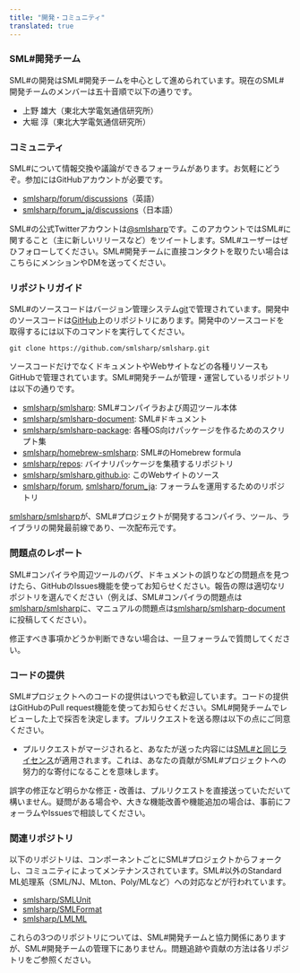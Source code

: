 ```yaml
---
title: "開発・コミュニティ"
translated: true
---
```


### SML#開発チーム

SML#の開発はSML#開発チームを中心として進められています。現在のSML#開発チームのメンバーは五十音順で以下の通りです。

* 上野 雄大（東北大学電気通信研究所）
* 大堀 淳（東北大学電気通信研究所）

### コミュニティ

SML#について情報交換や議論ができるフォーラムがあります。お気軽にどうぞ。参加にはGitHubアカウントが必要です。

* [smlsharp/forum/discussions](https://github.com/smlsharp/forum/discussions)（英語）
* [smlsharp/forum_ja/discussions](https://github.com/smlsharp/forum_ja/discussions)（日本語）

SML#の公式Twitterアカウントは[@smlsharp](https://twitter.com/smlsharp)です。このアカウントではSML#に関すること（主に新しいリリースなど）をツイートします。SML#ユーザーはぜひフォローしてください。SML#開発チームに直接コンタクトを取りたい場合はこちらにメンションやDMを送ってください。

### リポジトリガイド

SML#のソースコードはバージョン管理システム[git](https://git-scm.org)で管理されています。開発中のソースコードは[GitHub](https://github.com)上のリポジトリにあります。開発中のソースコードを取得するには以下のコマンドを実行してください。

```
git clone https://github.com/smlsharp/smlsharp.git
```

ソースコードだけでなくドキュメントやWebサイトなどの各種リソースもGitHubで管理されています。SML#開発チームが管理・運営しているリポジトリは以下の通りです。

* [smlsharp/smlsharp](https://github.com/smlsharp/smlsharp): SML#コンパイラおよび周辺ツール本体
* [smlsharp/smlsharp-document](https://github.com/smlsharp/smlsharp-document): SML#ドキュメント
* [smlsharp/smlsharp-package](https://github.com/smlsharp/smlsharp-package): 各種OS向けパッケージを作るためのスクリプト集
* [smlsharp/homebrew-smlsharp](https://github.com/smlsharp/homebrew-smlsharp): SML#のHomebrew formula
* [smlsharp/repos](https://github.com/smlsharp/repos): バイナリパッケージを集積するリポジトリ
* [smlsharp/smlsharp.github.io](https://github.com/smlsharp/smlsharp.github.io): このWebサイトのソース
* [smlsharp/forum](https://github.com/smlsharp/forum), [smlsharp/forum_ja](https://github.com/smlsharp/forum): フォーラムを運用するためのリポジトリ

[smlsharp/smlsharp](https://github.com/smlsharp/smlsharp)が、SML#プロジェクトが開発するコンパイラ、ツール、ライブラリの開発最前線であり、一次配布元です。

### 問題点のレポート

SML#コンパイラや周辺ツールのバグ、ドキュメントの誤りなどの問題点を見つけたら、GitHubのIssues機能を使ってお知らせください。報告の際は適切なリポジトリを選んでください（例えば、SML#コンパイラの問題点は[smlsharp/smlsharp](https://github.com/smlsharp/smlsharp/issues)に、マニュアルの問題点は[smlsharp/smlsharp-document](https://github.com/smlsharp/smlsharp-document/issues)に投稿してください）。

修正すべき事項かどうか判断できない場合は、一旦フォーラムで質問してください。

### コードの提供

SML#プロジェクトへのコードの提供はいつでも歓迎しています。コードの提供はGitHubのPull request機能を使ってお知らせください。SML#開発チームでレビューした上で採否を決定します。プルリクエストを送る際は以下の点にご同意ください。

* プルリクエストがマージされると、あなたが送った内容には[SML#と同じライセンス](https://github.com/smlsharp/smlsharp/blob/master/LICENSE)が適用されます。これは、あなたの貢献がSML#プロジェクトへの努力的な寄付になることを意味します。

誤字の修正など明らかな修正・改善は、プルリクエストを直接送っていただいて構いません。疑問がある場合や、大きな機能改善や機能追加の場合は、事前にフォーラムやIssuesで相談してください。

### 関連リポジトリ

以下のリポジトリは、コンポーネントごとにSML#プロジェクトからフォークし、コミュニティによってメンテナンスされています。SML#以外のStandard ML処理系（SML/NJ、MLton、Poly/MLなど）への対応などが行われています。

* [smlsharp/SMLUnit](https://github.com/smlsharp/SMLUnit)
* [smlsharp/SMLFormat](https://github.com/smlsharp/SMLFormat)
* [smlsharp/LMLML](https://github.com/smlsharp/LMLML)

これらの3つのリポジトリについては、SML#開発チームと協力関係にありますが、SML#開発チームの管理下にありません。問題追跡や貢献の方法は各リポジトリをご参照ください。
